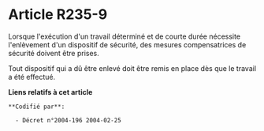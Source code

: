 # Article R235-9

Lorsque l'exécution d'un travail déterminé et de courte durée nécessite l'enlèvement d'un dispositif de sécurité, des mesures
compensatrices de sécurité doivent être prises.

Tout dispositif qui a dû être enlevé doit être remis en place dès que le travail a été effectué.

**Liens relatifs à cet article**

	**Codifié par**:

	  - Décret n°2004-196 2004-02-25
